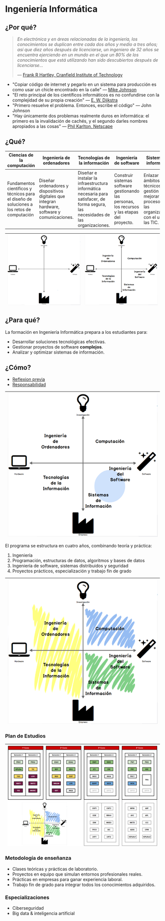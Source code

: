 # Ingeniería Informática

## ¿Por qué?

> *En electrónica y en áreas relacionadas de la ingeniería, los conocimientos se duplican entre cada dos años y medio a tres años; así que diez años después de licenciarse, un ingeniero de 32 años se encuentra ejerciendo en un mundo en el que un 80% de los conocimientos que está utilizando han sido descubiertos después de licenciarse…*
> 
> — [Frank R Hartley, Cranfield Institute of Technology](https://en.wikipedia.org/wiki/Frank_Robinson_Hartley)

- "Copiar código de internet y pegarlo en un sistema para producción es como usar un chicle encontrado en la calle" — [Mike Johnson](https://en.wikipedia.org/wiki/Mike_Johnson_(technologist))
- "El reto principal de los científicos informáticos es no confundirse con la complejidad de su propia creación" — [E. W. Dijkstra](https://es.wikipedia.org/wiki/Edsger_Dijkstra)
- "Primero resuelve el problema. Entonces, escribe el código" — John Johnson
- "Hay únicamente dos problemas realmente duros en informática: el primero es la invalidación de cachés, y el segundo darles nombres apropiados a las cosas" — [Phil Karlton, Netscape](https://www.karlton.org/karlton/)

## ¿Qué?

|Ciencias de la computación|Ingeniería de ordenadores|Tecnologías de la información|Ingeniería de software|Sistemas de información|
|-|-|-|-|-|
|Fundamentos científicos y técnicos para el diseño de soluciones a los retos de computación|Diseñar ordenadores y dispositivos digitales que integran hardware, software y comunicaciones.|Diseñar e instalar la infraestructura informática necesaria para satisfacer, de forma segura, las necesidades de las organizaciones.|Construir sistemas software gestionando las personas, los recursos y las etapas del proyecto.|Enlazar los ámbitos técnicos y de gestión para mejorar los procesos de las organizaciones con el uso de las TIC.|

|![](HwSw001.png)|![](HwSw001b.png)|
|-|-|

## ¿Para qué?

La formación en Ingeniería Informática prepara a los estudiantes para:

- Desarrollar soluciones tecnológicas efectivas.
- Gestionar proyectos de software **complejos**.
- Analizar y optimizar sistemas de información.

## ¿Cómo?

- [Reflexion previa](reflexion.md)
- [Responsabilidad](responsabilidad.md)

<div align=center>

|![](HwSw002.png)|
|-|

</div>

El programa se estructura en cuatro años, combinando teoría y práctica:

1. Ingeniería
2. Programación, estructuras de datos, algoritmos y bases de datos
3. Ingeniería de software, sistemas distribuidos y seguridad
4. Proyectos prácticos, especialización y trabajo fin de grado

|![](HwSw003.png)|
|-|

### Plan de Estudios

|![](PdE.png)|
|-|

### Metodología de enseñanza

- Clases teóricas y prácticas de laboratorio.
- Proyectos en equipo que simulan entornos profesionales reales.
- Prácticas en empresas para ganar experiencia laboral.
- Trabajo fin de grado para integrar todos los conocimientos adquiridos.

### Especializaciones

- Ciberseguridad
- Big data & inteligencia artificial
